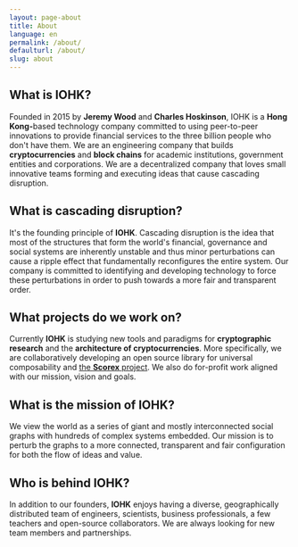 ```yaml
---
layout: page-about
title: About
language: en
permalink: /about/
defaulturl: /about/
slug: about
---
```

<h2>What is IOHK?</h2>
Founded in 2015 by <strong>Jeremy Wood</strong> and <strong>Charles Hoskinson</strong>, IOHK is a <strong>Hong Kong-</strong>based technology company committed to using peer-to-peer innovations to provide financial services to the three billion people who don't have them. We are an engineering company that builds <strong>cryptocurrencies</strong> and <strong>block chains</strong> for academic institutions, government entities and corporations. We are a decentralized company that loves small innovative teams forming and executing ideas that cause cascading disruption.
<h2>What is cascading disruption?</h2>
It's the founding principle of <strong>IOHK</strong>. Cascading disruption is the idea that most of the structures that form the world's financial, governance and social systems are inherently unstable and thus minor perturbations can cause a ripple effect that fundamentally reconfigures the entire system. Our company is committed to identifying and developing technology to force these perturbations in order to push towards a more fair and transparent order.
<h2>What projects do we work on?</h2>
Currently <strong>IOHK</strong> is studying new tools and paradigms for <strong>cryptographic research</strong> and the <strong>architecture of cryptocurrencies</strong>. More specifically, we are collaboratively developing an open source library for universal composability and <a href="https://github.com/ScorexProject/Scorex-Lagonaki" target="_blank">the <strong>Scorex</strong> project</a>. We also do for-profit work aligned with our mission, vision and goals.
<h2>What is the mission of IOHK?</h2>
We view the world as a series of giant and mostly interconnected social graphs with hundreds of complex systems embedded. Our mission is to perturb the graphs to a more connected, transparent and fair configuration for both the flow of ideas and value.
<h2>Who is behind IOHK?</h2>
In addition to our founders, <strong>IOHK</strong> enjoys having a diverse, geographically distributed team of engineers, scientists, business professionals, a few teachers and open-source collaborators. We are always looking for new team members and partnerships.